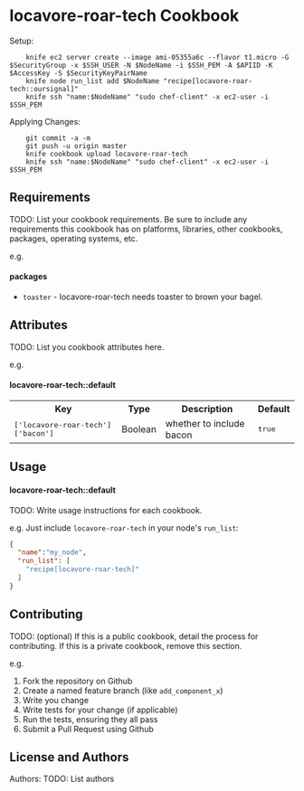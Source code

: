 locavore-roar-tech Cookbook
===========================
Setup:
```
	knife ec2 server create --image ami-05355a6c --flavor t1.micro -G $SecurityGroup -x $SSH_USER -N $NodeName -i $SSH_PEM -A $APIID -K $AccessKey -S $SecurityKeyPairName
	knife node run_list add $NodeName "recipe[locavore-roar-tech::oursignal]" 
	knife ssh "name:$NodeName" "sudo chef-client" -x ec2-user -i $SSH_PEM
```

Applying Changes:
```
	git commit -a -m 
	git push -u origin master
	knife cookbook upload locavore-roar-tech
	knife ssh "name:$NodeName" "sudo chef-client" -x ec2-user -i $SSH_PEM
```

Requirements
------------
TODO: List your cookbook requirements. Be sure to include any requirements this cookbook has on platforms, libraries, other cookbooks, packages, operating systems, etc.

e.g.
#### packages
- `toaster` - locavore-roar-tech needs toaster to brown your bagel.

Attributes
----------
TODO: List you cookbook attributes here.

e.g.
#### locavore-roar-tech::default
<table>
  <tr>
    <th>Key</th>
    <th>Type</th>
    <th>Description</th>
    <th>Default</th>
  </tr>
  <tr>
    <td><tt>['locavore-roar-tech']['bacon']</tt></td>
    <td>Boolean</td>
    <td>whether to include bacon</td>
    <td><tt>true</tt></td>
  </tr>
</table>

Usage
-----
#### locavore-roar-tech::default
TODO: Write usage instructions for each cookbook.

e.g.
Just include `locavore-roar-tech` in your node's `run_list`:

```json
{
  "name":"my_node",
  "run_list": [
    "recipe[locavore-roar-tech]"
  ]
}
```

Contributing
------------
TODO: (optional) If this is a public cookbook, detail the process for contributing. If this is a private cookbook, remove this section.

e.g.
1. Fork the repository on Github
2. Create a named feature branch (like `add_component_x`)
3. Write you change
4. Write tests for your change (if applicable)
5. Run the tests, ensuring they all pass
6. Submit a Pull Request using Github

License and Authors
-------------------
Authors: TODO: List authors
